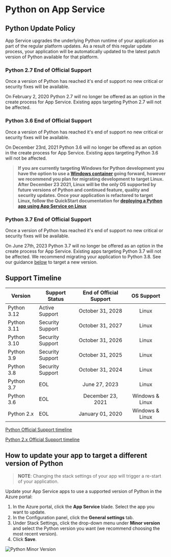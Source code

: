 # Python on App Service

## Python Update Policy

App Service upgrades the underlying Python runtime of your application as part of the regular platform updates. As a result of this regular update process, your application will be automatically updated to the latest patch version of Python available for that platform.

### Python 2.7 End of Official Support

Once a version of Python has reached it's end of support no new critical or security fixes will be available.

On February 2, 2020 Python 2.7 will no longer be offered as an option in the create process for App Service. Existing apps targeting Python 2.7 will not be affected.

### Python 3.6 End of Official Support

Once a version of Python has reached it's end of support no new critical or security fixes will be available.

On December 23rd, 2021 Python 3.6 will no longer be offered as an option in the create process for App Service. Existing apps targeting Python 3.6 will not be affected.

> **If you are currently targeting Windows for Python development you have the option to use a [Windows container](https://azure.github.io/AppService/2021/03/04/How-to-Host-a-Python-application-with-Windows-Containers-on-App-Service.html) going forward, however we recommend you plan for migrating development to target Linux.  After December 23 2021, Linux will be the only OS supported by future versions of Python and continued feature, quality and security updates. Once your application is refactored to target Linux, follow the QuickStart documentation for [deploying a Python app using App Service on Linux](https://docs.microsoft.com/azure/app-service/quickstart-python?tabs=bash&pivots=python-framework-flask)**

### Python 3.7 End of Official Support

Once a version of Python has reached it's end of support no new critical or security fixes will be available.

On June 27th, 2023 Python 3.7 will no longer be offered as an option in the create process for App Service. Existing apps targeting Python 3.7 will not be affected.  We recommend migrating your application to Python 3.8.  See our guidance [below](#how-to-update-your-app-to-target-a-different-version-of-python) to target a new version.

## Support Timeline

|  Version    |  Support Status  |  End of Official Support |    OS Support   |
|-------------| ---------------- |:------------------------:|:---------------:|
| Python 3.12 | Active Support   |    October 31, 2028      | Linux           |
| Python 3.11 | Security Support |    October 31, 2027      | Linux           |
| Python 3.10 | Security Support |    October 31, 2026      | Linux           |
| Python 3.9  | Security Support |    October 31, 2025      | Linux           |
| Python 3.8  | Security Support |    October 31, 2024      | Linux           |
| Python 3.7  | EOL              |    June 27, 2023         | Linux           |
| Python 3.6  | EOL              |    December 23, 2021     | Windows & Linux |
| Python 2.x  | EOL              |    January 01, 2020      | Windows & Linux |

[Python Official Support timeline](https://devguide.python.org/#status-of-python-branches)

[Python 2.x Official Support timeline](https://www.python.org/doc/sunset-python-2/)

## How to update your app to target a different version of Python

>**NOTE**:
>Changing the stack settings of your app will trigger a re-start of your application.

Update your App Service apps to use a supported version of Python in the Azure portal:

1. In the Azure portal, click the **App Service** blade. Select the app you want to update. 
2. In the Configuration panel, click the **General settings** tab.
3. Under Stack Settings, click the drop-down menu under **Minor version** and select the Python version you want (we recommend choosing the most recent version).
4. Click **Save**.

![Python Minor Version](./media/python.gif)

